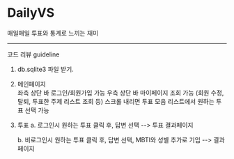 # DailyVS

매일매일 투표와 통계로 느끼는 재미

------------------
코드 리뷰 guideline
1. db.sqlite3 파일 받기. 

2. 메인페이지 </br>
    좌측 상단 바 로그인/회원가입 가능
    우측 상단 바 마이페이지 조회 가능 (회원 수정, 탈퇴, 투표한 주제 리스트 조회 등) 
    스크롤 내리면 투표 모음 리스트에서 원하는 투표 선택 가능

3. 투표
    a. 로그인시 
        원하는 투표 클릭 후, 답변 선택 --> 투표 결과페이지

    b. 비로그인시 
        원하는 투표 클릭 후, 답변 선택, MBTI와 성별 추가로 기입 --> 결과페이지 



